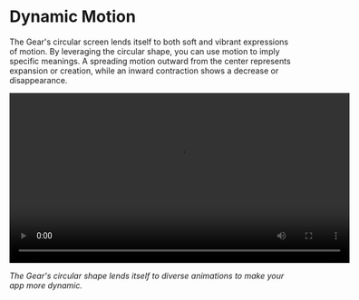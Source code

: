 # Dynamic Motion

The Gear's circular screen lends itself to both soft and vibrant expressions of motion. By leveraging the circular shape, you can use motion to imply specific meanings. A spreading motion outward from the center represents expansion or creation, while an inward contraction shows a decrease or disappearance.

<video controls width="600">
  <source src="media/3.dynamic_motion.mp4" type=video/mp4>
</video>

*The Gear's circular shape lends itself to diverse animations to make your app more dynamic.*
